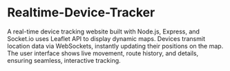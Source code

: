 # Realtime-Device-Tracker
A real-time device tracking website built with Node.js, Express, and Socket.io uses Leaflet API to display dynamic maps. Devices transmit location data via WebSockets, instantly updating their positions on the map. The user interface shows live movement, route history, and details, ensuring seamless, interactive tracking.
